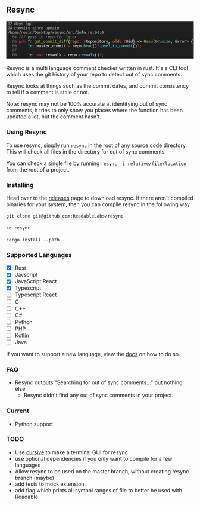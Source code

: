 ## Resync

![1](assets/1.png)

Resync is a multi language comment checker written in rust. It's a CLI tool which uses the git history of your repo to detect out of sync comments.

Resync looks at things such as the commit dates, and commit consistency to tell if a comment is stale or not.

Note: resync may not be 100% accurate at identifying out of sync comments, it tries to only show you places where the function has been updated a lot, but the comment hasn't.

### Using Resync

To use resync, simply run `resync` in the root of any source code directory. This will check all files in the directory for out of sync comments.

You can check a single file by running `resync -i relative/file/location` from the root of a project.

### Installing

Head over to the [releases](https://github.com/ReadableLabs/resync/releases) page to download resync. If there aren't compiled binaries for your system, then you can compile resync in the following way.

```
git clone git@github.com:ReadableLabs/resync

cd resync

cargo install --path .
```

### Supported Languages

- [x] Rust
- [x] Javscript
- [x] JavaScript React
- [x] Typescript
- [ ] Typescript React
- [ ] C
- [ ] C++
- [ ] C#
- [ ] Python
- [ ] PHP
- [ ] Kotlin
- [ ] Java

If you want to support a new language, view the [docs](./docs/parsers.md) on how to do so.

### FAQ

- Resync outputs "Searching for out of sync comments..." but nothing else
  - Resync didn't find any out of sync comments in your project.

### Current

- Python support

### TODO

- Use [cursive](https://github.com/gyscos/cursive) to make a terminal GUI for resync
- use optional dependencies if you only want to compile for a few languages
- Allow resync to be used on the master branch, without creating resync branch (maybe)
- add tests to mock extension
- add flag which prints all symbol ranges of file to better be used with Readable
